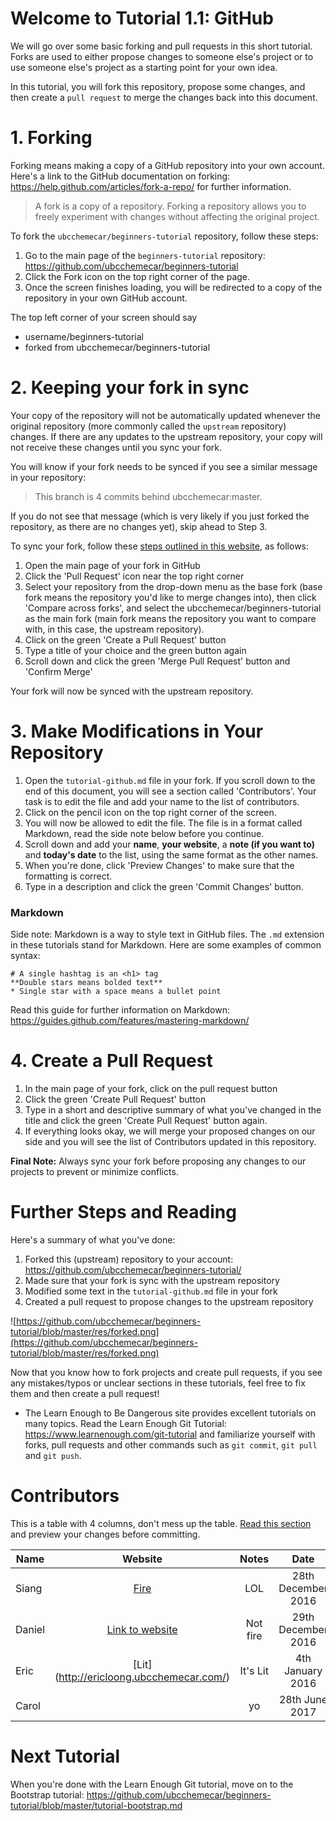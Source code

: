 # Welcome to Tutorial 1.1: GitHub
We will go over some basic forking and pull requests in this short tutorial. Forks are used to either propose changes to someone else's project or to use someone else's project as a starting point for your own idea.

In this tutorial, you will fork this repository, propose some changes, and then create a `pull request` to merge the changes back into this document.

# 1. Forking
Forking means making a copy of a GitHub repository into your own account. Here's a link to the GitHub documentation on forking: https://help.github.com/articles/fork-a-repo/ for further information.

> A fork is a copy of a repository. Forking a repository allows you to freely experiment with changes without affecting the original project.

To fork the `ubcchemecar/beginners-tutorial` repository, follow these steps:

1. Go to the main page of the `beginners-tutorial` repository: https://github.com/ubcchemecar/beginners-tutorial
2. Click the Fork icon on the top right corner of the page.
3. Once the screen finishes loading, you will be redirected to a copy of the repository in your own GitHub account.

The top left corner of your screen should say

* username/beginners-tutorial
* forked from ubcchemecar/beginners-tutorial

# 2. Keeping your fork in sync
Your copy of the repository will not be automatically updated whenever the original repository (more commonly called the `upstream` repository) changes. If there are any updates to the upstream repository, your copy will not receive these changes until you sync your fork.

You will know if your fork needs to be synced if you see a similar message in your repository: 

> This branch is 4 commits behind ubcchemecar:master.

If you do not see that message (which is very likely if you just forked the repository, as there are no changes yet), skip ahead to Step 3.

To sync your fork, follow these [steps outlined in this website](http://www.hpique.com/2013/09/updating-a-fork-directly-from-github/), as follows:

1. Open the main page of your fork in GitHub
2. Click the 'Pull Request' icon near the top right corner
3. Select your repository from the drop-down menu as the base fork (base fork means the repository you'd like to merge changes into), then click 'Compare across forks', and select the ubcchemecar/beginners-tutorial as the main fork (main fork means the repository you want to compare with, in this case, the upstream repository).
4. Click on the green 'Create a Pull Request' button
5. Type a title of your choice and the green button again
6. Scroll down and click the green 'Merge Pull Request' button and 'Confirm Merge'


Your fork will now be synced with the upstream repository.

# 3. Make Modifications in Your Repository
1. Open the `tutorial-github.md` file in your fork. If you scroll down to the end of this document, you will see a section called 'Contributors'. Your task is to edit the file and add your name to the list of contributors.
2. Click on the pencil icon on the top right corner of the screen.
3. You will now be allowed to edit the file. The file is in a format called Markdown, read the side note below before you continue.
4. Scroll down and add your **name**, **your website**, a **note (if you want to)** and **today's date** to the list, using the same format as the other names.
5. When you're done, click 'Preview Changes' to make sure that the formatting is correct.
6. Type in a description and click the green 'Commit Changes' button.

### Markdown
Side note: Markdown is a way to style text in GitHub files. The `.md` extension in these tutorials stand for Markdown. Here are some examples of common syntax:

```
# A single hashtag is an <h1> tag
**Double stars means bolded text**
* Single star with a space means a bullet point
```

Read this guide for further information on Markdown: https://guides.github.com/features/mastering-markdown/

# 4. Create a Pull Request
1. In the main page of your fork, click on the pull request button
2. Click the green 'Create Pull Request' button
3. Type in a short and descriptive summary of what you've changed in the title and click the green 'Create Pull Request' button again.
4. If everything looks okay, we will merge your proposed changes on our side and you will see the list of Contributors updated in this repository.

**Final Note:** Always sync your fork before proposing any changes to our projects to prevent or minimize conflicts. 

# Further Steps and Reading
Here's a summary of what you've done:

1. Forked this (upstream) repository to your account: https://github.com/ubcchemecar/beginners-tutorial/
2. Made sure that your fork is sync with the upstream repository
3. Modified some text in the `tutorial-github.md` file in your fork
4. Created a pull request to propose changes to the upstream repository

![https://github.com/ubcchemecar/beginners-tutorial/blob/master/res/forked.png](https://github.com/ubcchemecar/beginners-tutorial/blob/master/res/forked.png)

Now that you know how to fork projects and create pull requests, if you see any mistakes/typos or unclear sections in these tutorials, feel free to fix them and then create a pull request! 

- The Learn Enough to Be Dangerous site provides excellent tutorials on many topics. Read the Learn Enough Git Tutorial: https://www.learnenough.com/git-tutorial and familiarize yourself with forks, pull requests and other commands such as `git commit`, `git pull` and `git push`.

# Contributors

This is a table with 4 columns, don't mess up the table. [Read this section](https://github.com/adam-p/markdown-here/wiki/Markdown-Cheatsheet#tables) and preview your changes before committing.
 
| Name          | Website                                               | Notes        | Date                 |
| ------------- |:-----------------------------------------------------:|:------------:|:--------------------:|
| Siang         | [Fire](http://siang.ubcchemecar.com/)                 | LOL          | 28th December 2016   |
| Daniel        | [Link to website](http://pengpops.ubcchemecar.com/)   | Not fire     | 29th December 2016   |
| Eric          | [Lit] (http://ericloong.ubcchemecar.com/)             | It's Lit     | 4th  January  2016   |
| Carol         |                                                       | yo           | 28th June 2017       |

# Next Tutorial
When you're done with the Learn Enough Git tutorial, move on to the Bootstrap tutorial: https://github.com/ubcchemecar/beginners-tutorial/blob/master/tutorial-bootstrap.md
